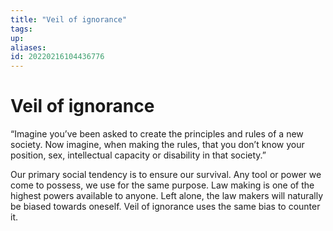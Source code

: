```yaml
---
title: "Veil of ignorance"
tags: 
up: 
aliases:
id: 20220216104436776
---
```


# Veil of ignorance

“Imagine you’ve been asked to create the principles and rules of a new society. Now imagine, when making the rules, that you don’t know your position, sex, intellectual capacity or disability in that society.”

Our primary social tendency is to ensure our survival. Any tool or power we come to possess, we use for the same purpose. Law making is one of the highest powers available to anyone. Left alone, the law makers will naturally be biased towards oneself. Veil of ignorance uses the same bias to counter it.